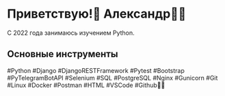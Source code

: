 # Приветствую!👋 Александр👨‍💻
С 2022 года занимаюсь изучением Python.

## Основные инструменты
#Python #Django #DjangoRESTFramework #Pytest #Bootstrap #PyTelegramBotAPI #Selenium #SQL #PostgreSQL #Nginx #Gunicorn  #Git #Linux #Docker #Postman #HTML #VSCode #Github🧙‍♂️

<!--
**AxeUnder/AxeUnder** is a ✨ _special_ ✨ repository because its `README.md` (this file) appears on your GitHub profile.

Here are some ideas to get you started:

- 🔭 I’m currently working on ...
- 🌱 I’m currently learning ...
- 👯 I’m looking to collaborate on ...
- 🤔 I’m looking for help with ...
- 💬 Ask me about ...
- 📫 How to reach me: ...
- 😄 Pronouns: ...
- ⚡ Fun fact: ...
-->
